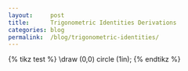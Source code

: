 ```yaml
---
layout:     post
title:      Trigonometric Identities Derivations
categories: blog
permalink:  /blog/trigonometric-identities/
---
```


{% tikz test %}
  \draw (0,0) circle (1in);
{% endtikz %}